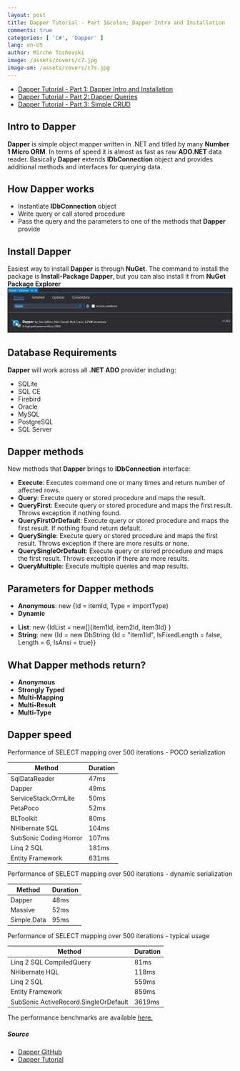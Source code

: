 ```yaml
---
layout: post
title: Dapper Tutorial - Part 1&colon; Dapper Intro and Installation
comments: true
categories: [ 'C#', 'Dapper' ]
lang: en-US
author: Mirche Toshevski
image: /assets/covers/c7.jpg
image-sm: /assets/covers/c7s.jpg
---
```

* [Dapper Tutorial - Part 1: Dapper Intro and Installation](https://neemesis.github.io/blog/2017/08/07/dapper-tutorial-1/)
* [Dapper Tutorial - Part 2: Dapper Queries](https://neemesis.github.io/blog/2017/08/08/dapper-tutorial-2/)
* [Dapper Tutorial - Part 3: Simple CRUD](https://neemesis.github.io/blog/2017/08/09/dapper-tutorial-3/)

Intro to **Dapper**
------
**Dapper** is simple object mapper written in .NET and titled by many **Number 1 Micro ORM**. In terms of speed it is almost as fast as raw **ADO.NET** data reader. Basically **Dapper** extends **IDbConnection** object and provides additional methods and interfaces for querying data.

How **Dapper** works
------
* Instantiate **IDbConnection** object
* Write query or call stored procedure
* Pass the query and the parameters to one of the methods that **Dapper** provide

Install **Dapper**
------
Easiest way to install **Dapper** is through **NuGet**. The command to install the package is **Install-Package Dapper**, but you can also install it from **NuGet Package Explorer**
![too](/assets/images/dt1_1.jpg 'NuGet Package Explorer')

Database Requirements
------
**Dapper** will work across all **.NET ADO** provider including:
* SQLite
* SQL CE
* Firebird
* Oracle
* MySQL
* PostgreSQL
* SQL Server

**Dapper** methods
------
New methods that **Dapper** brings to **IDbConnection** interface:
* **Execute**: Executes command one or many times and return number of affected rows.
* **Query**: Execute query or stored procedure and maps the result.
* **QueryFirst**: Execute query or stored procedure and maps the first result. Throws exception if nothing found.
* **QueryFirstOrDefault**: Execute query or stored procedure and maps the first result. If nothing found return default.
* **QuerySingle**: Execute query or stored procedure and maps the first result. Throws exception if there are more results or none.
* **QuerySingleOrDefault**: Execute query or stored procedure and maps the first result. Throws exception if there are more results.
* **QueryMultiple**: Execute multiple queries and map results.

Parameters for **Dapper** methods
------
* **Anonymous**: new {Id = itemId, Type = importType}
* **Dynamic**
<script src="https://gist.github.com/neemesis/dfb3ffa31353b7fa73408e9191065fc1.js"></script>
* **List**: new {IdList = new[]{item1Id, item2Id, item3Id} }
* **String**: new {Id = new DbString {Id = "item1Id", IsFixedLength = false, Length = 6, IsAnsi = true}}

What **Dapper** methods return?
------
* **Anonymous**
* **Strongly Typed**
* **Multi-Mapping**
* **Multi-Result**
* **Multi-Type**

**Dapper** speed
------
Performance of SELECT mapping over 500 iterations - POCO serialization

| Method | Duration |
|--------|--------|
|SqlDataReader|47ms|
|Dapper|49ms|
|ServiceStack.OrmLite|50ms|
|PetaPoco|52ms|
|BLToolkit|80ms|
|NHibernate SQL|104ms|
|SubSonic Coding Horror|107ms|
|Linq 2 SQL|181ms|
|Entity Framework|631ms|

Performance of SELECT mapping over 500 iterations - dynamic serialization

| Method | Duration |
|--------|--------|
|Dapper|48ms|
|Massive|52ms|
|Simple.Data|95ms|

Performance of SELECT mapping over 500 iterations - typical usage

| Method | Duration |
|--------|--------|
|Linq 2 SQL CompiledQuery|81ms|
|NHibernate HQL|118ms|
|Linq 2 SQL|559ms|
|Entity Framework|859ms|
|SubSonic ActiveRecord.SingleOrDefault|3619ms|

The performance benchmarks are available [here.](https://github.com/StackExchange/Dapper/tree/master/Dapper.Tests.Performance)

##### Source
* [Dapper GitHub](https://github.com/StackExchange/Dapper)
* [Dapper Tutorial](http://dapper-tutorial.net/dapper)